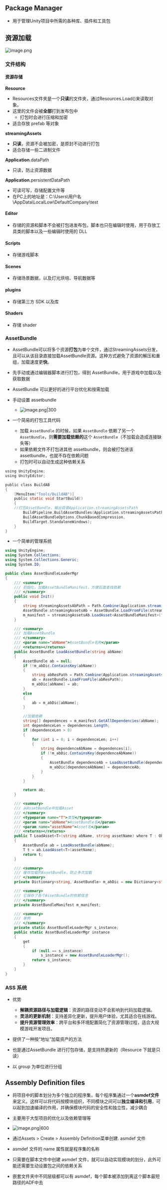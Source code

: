## Package Manager
- 用于管理Unity项目中所需的各种库、插件和工具包
## 资源加载
![image.png](https://thdlrt.oss-cn-beijing.aliyuncs.com/undefined20241103171530.png)
### 文件结构
#### 资源存储
**Resource**
- Resources文件夹是一个**只读**的文件夹，通过Resources.Load()来读取对象。
- 这里的文件会被**全部**打到发布包中
	- 打包时会进行压缩和加密
- 适合存放 prefab 等对象

**streamingAssets**
- **只读**，资源不会被加密，是原封不动进行打包
- 适合存储一些二进制文件

**Application**.dataPath
- 只读，防止资源数据

**Application**.persistentDataPath
- 可读可写，存储配置文件等
- 在PC上的地址是：C:\Users\用户名 \AppData\LocalLow\DefaultCompany\test
#### Editor
- 存储的资源和脚本不会被打包进发布包，脚本也只在编辑时使用，用于存放工具类的脚本以及一些编辑时使用的 DLL
#### Scripts
- 存储游戏脚本
#### Scenes
- 存储场景数据，以及灯光烘培、导航数据等
#### plugins
- 存储第三方 SDK 以及库
#### Shaders
- 存储 shader
### AssetBundle
- AssetBundle可以将多个资源**打包**为单个文件，通过StreamingAssets分发，且可以从该目录直接加载AssetBundle资源。这种方式避免了资源的解压和重组，加载速度更**快**。
- 先手动或通过编辑器脚本进行打包，得到 AssetBundle，用于游戏中加载以及获取数据
- AssetBundle 可以更好的进行平台优化和按需加载

- 手动设置 assetbundle
	- ![image.png|300](https://thdlrt.oss-cn-beijing.aliyuncs.com/undefined20241103172649.png)
- 一个简易的打包工具代码
	- 加载 `AssetBundle` 的时候，如果 `AssetBundle` 依赖了另一个 `AssetBundle`，则**需要加载依赖的**这个 `AssetBundle`（不加载会造成连接缺失等）
	- 如果依赖文件不打包进其他 assetbundle，则会被打包进该 assetbundle，也就不存在依赖问题
	- 打包时可以自动生成这种依赖关系
```c
using UnityEngine;
using UnityEditor;

public class BuildAB
{
    [MenuItem("Tools/BuildAB")]
    public static void StartBuild()
    {
    //打包AssetBundle，输出目录Application.streamingAssetsPath
        BuildPipeline.BuildAssetBundles(Application.streamingAssetsPath, 
        BuildAssetBundleOptions.ChunkBasedCompression, 
        BuildTarget.StandaloneWindows);
    }
}
```
- 一个简单的管理系统
```csharp
using UnityEngine;
using System.Collections;
using System.Collections.Generic;
using System.IO;

public class AssetBundleLoaderMgr
{
    /// <summary>
    /// 初始化，加载AssetBundleManifest，方便后面查找依赖
    /// </summary>
    public void Init()
    {
        string streamingAssetsAbPath = Path.Combine(Application.streamingAssetsPath, "StreamingAssets");
        AssetBundle streamingAssetsAb = AssetBundle.LoadFromFile(streamingAssetsAbPath);
        m_manifest = streamingAssetsAb.LoadAsset<AssetBundleManifest>("AssetBundleManifest");
    }

    /// <summary>
    /// 加载AssetBundle
    /// </summary>
    /// <param name="abName">AssetBundle名称</param>
    /// <returns></returns>
    public AssetBundle LoadAssetBundle(string abName)
    {
        AssetBundle ab = null;
        if (!m_abDic.ContainsKey(abName))
        {
            string abResPath = Path.Combine(Application.streamingAssetsPath, abName);
            ab = AssetBundle.LoadFromFile(abResPath);
            m_abDic[abName] = ab;
        }
        else
        {
            ab = m_abDic[abName];
        }

        //加载依赖
        string[] dependences = m_manifest.GetAllDependencies(abName);
        int dependenceLen = dependences.Length;
        if (dependenceLen > 0)
        {
            for (int i = 0; i < dependenceLen; i++)
            {
                string dependenceAbName = dependences[i];
                if (!m_abDic.ContainsKey(dependenceAbName))
                {
                    AssetBundle dependenceAb = LoadAssetBundle(dependenceAbName);
                    m_abDic[dependenceAbName] = dependenceAb;
                }
            }
        }

        return ab;
    }

    /// <summary>
    /// 从AssetBundle中加载Asset
    /// </summary>
    /// <typeparam name="T">类型</typeparam>
    /// <param name="abName">AssetBundle名</param>
    /// <param name="assetName">Asset名</param>
    /// <returns></returns>
    public T LoadAsset<T>(string abName, string assetName) where T : Object
    {
        AssetBundle ab = LoadAssetBundle(abName);
        T t = ab.LoadAsset<T>(assetName);
        return t;
    }

    /// <summary>
    /// 缓存加载的AssetBundle，防止多次加载
    /// </summary>
    private Dictionary<string, AssetBundle> m_abDic = new Dictionary<string, AssetBundle>();

    /// <summary>
    /// 它保存了各个AssetBundle的依赖信息
    /// </summary>
    private AssetBundleManifest m_manifest;

    /// <summary>
    /// 单例
    /// </summary>
    private static AssetBundleLoaderMgr s_instance;
    public static AssetBundleLoaderMgr instance
    {
        get
        {
            if (null == s_instance)
                s_instance = new AssetBundleLoaderMgr();
            return s_instance;
        }
    }
}

```
### ASS 系统
- 优势
	- **解耦资源路径与加载逻辑**：资源的路径变动不会影响到代码加载逻辑。
	- **灵活的更新机制**：支持差异化更新，提升用户体验，尤其适合在线游戏。
	- **提升资源管理效率**：跨平台和多环境配置简化了资源管理过程，适合大规模游戏开发项目。
- 提供了一种按“地址”加载资产的方法

- 也是通过AssetBundle 进行打包存储，是支持热更新的（Resource 下就是只读）

- 以 group 为单位进行分组
## Assembly Definition files
- 将项目中的脚本划分为多个独立的程序集，每个程序集通过一个**asmdef文件**来定义。这样可以将代码按模块组织，不同模块之间可以**独立编译和引用**，可以起到加速编译的作用，并确保模块代码的安全性和独立性，减少耦合
- 主要用于大型项目的优化以及依赖管理等
- ![image.png|600](https://thdlrt.oss-cn-beijing.aliyuncs.com/undefined20241103151043.png)

- 通过Assets > Create > Assembly Definition菜单创建. asmdef 文件
- asmdef 文件的 name 属性就是程序集的名称
- 只需要在脚本文件中创建 asmdef 文件，就可以自动实现模块的划分，此外可能还需要生动设置包之间的依赖关系
- 嵌套文件夹中不同层级都可以有 asmdef，每个脚本被添加到离这个脚本最短路径的ADF中去